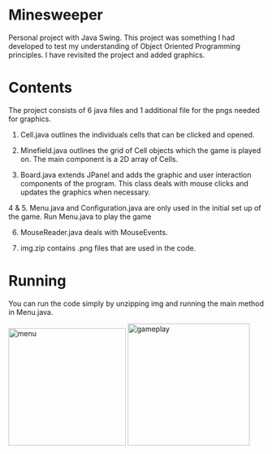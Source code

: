 # Minesweeper
Personal project with Java Swing.
This project was something I had developed to test my understanding of Object Oriented Programming principles. I have revisited the project
and added graphics.

# Contents
The project consists of 6 java files and 1 additional file for the pngs needed for graphics. 

1. Cell.java outlines the individuals cells that can be clicked and opened. 

2. Minefield.java outlines the grid of Cell objects which the game is played on. The main component is a 2D array of Cells. 

3. Board.java extends JPanel and adds the graphic and user interaction components of the program. This class deals with mouse clicks
and updates the graphics when necessary.

4 & 5. Menu.java and Configuration.java are only used in the initial set up of the game. Run Menu.java to play the game

6. MouseReader.java deals with MouseEvents. 

7. img.zip contains .png files that are used in the code. 

# Running
You can run the code simply by unzipping img and running the main method in Menu.java. 

<img width="231" alt="menu" src="https://github.com/ekrmkaya/minesweeper/assets/91214064/651a5860-6fb6-4299-b8c4-6523a6129e9a">

<img width="240" alt="gameplay" src="https://github.com/ekrmkaya/minesweeper/assets/91214064/b794465e-5ad0-4b5d-998d-08041887e5a5">
